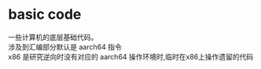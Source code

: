 # basic code

 一些计算机的底层基础代码。                     </br>
 涉及到汇编部分默认是 aarch64 指令              </br>
 x86 是研究逆向时没有对应的 aarch64 操作环境时,临时在x86上操作遗留的代码        </br>
